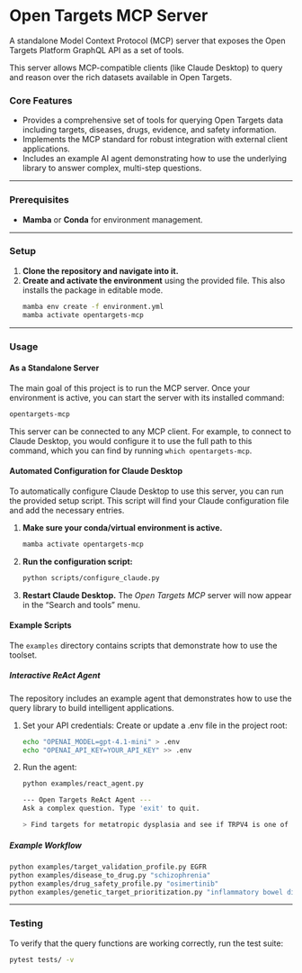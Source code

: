 # Open Targets MCP Server

A standalone Model Context Protocol (MCP) server that exposes the Open Targets Platform GraphQL API as a set of tools.

This server allows MCP-compatible clients (like Claude Desktop) to query and reason over the rich datasets available in Open Targets.

### Core Features
* Provides a comprehensive set of tools for querying Open Targets data including targets, diseases, drugs, evidence, and safety information.
* Implements the MCP standard for robust integration with external client applications.
* Includes an example AI agent demonstrating how to use the underlying library to answer complex, multi-step questions.

***

### Prerequisites
* **Mamba** or **Conda** for environment management.

***

### Setup
1.  **Clone the repository and navigate into it.**
2.  **Create and activate the environment** using the provided file. This also installs the package in editable mode.
    ```bash
    mamba env create -f environment.yml
    mamba activate opentargets-mcp
    ```

***

### Usage

#### As a Standalone Server

The main goal of this project is to run the MCP server. Once your environment is active, you can start the server with its installed command:
```bash
opentargets-mcp
```

This server can be connected to any MCP client. For example, to connect to Claude Desktop, you would configure it to use the full path to this command, which you can find by running `which opentargets-mcp`.

#### Automated Configuration for Claude Desktop

To automatically configure Claude Desktop to use this server, you can run the provided setup script. This script will find your Claude configuration file and add the necessary entries.

1.  **Make sure your conda/virtual environment is active.**
    ```bash
    mamba activate opentargets-mcp
    ```

2.  **Run the configuration script:**
    ```bash
    python scripts/configure_claude.py
    ```

3.  **Restart Claude Desktop.**
    The *Open Targets MCP* server will now appear in the “Search and tools” menu.

#### Example Scripts

The `examples` directory contains scripts that demonstrate how to use the toolset.

##### Interactive ReAct Agent

The repository includes an example agent that demonstrates how to use the query library to build intelligent applications.

1.  Set your API credentials: Create or update a .env file in the project root:
    ```bash
    echo "OPENAI_MODEL=gpt-4.1-mini" > .env
    echo "OPENAI_API_KEY=YOUR_API_KEY" >> .env
    ```

2.  Run the agent:
    ```bash
    python examples/react_agent.py

    --- Open Targets ReAct Agent ---
    Ask a complex question. Type 'exit' to quit.

    > Find targets for metatropic dysplasia and see if TRPV4 is one of them.
    ```

##### Example Workflow

```bash
python examples/target_validation_profile.py EGFR
python examples/disease_to_drug.py "schizophrenia"
python examples/drug_safety_profile.py "osimertinib"
python examples/genetic_target_prioritization.py "inflammatory bowel disease"
```

***

### Testing

To verify that the query functions are working correctly, run the test suite:
```bash
pytest tests/ -v
```
